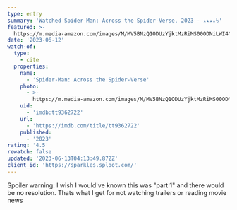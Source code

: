 ```yaml
---
type: entry
summary: 'Watched Spider-Man: Across the Spider-Verse, 2023 - ★★★★½'
featured: >-
  https://m.media-amazon.com/images/M/MV5BNzQ1ODUzYjktMzRiMS00ODNiLWI4NzQtOTRiN2VlNTNmODFjXkEyXkFqcGdeQXVyMTkxNjUyNQ@@._V1_SX300.jpg
date: '2023-06-12'
watch-of:
  type:
    - cite
  properties:
    name:
      - 'Spider-Man: Across the Spider-Verse'
    photo:
      - >-
        https://m.media-amazon.com/images/M/MV5BNzQ1ODUzYjktMzRiMS00ODNiLWI4NzQtOTRiN2VlNTNmODFjXkEyXkFqcGdeQXVyMTkxNjUyNQ@@._V1_SX300.jpg
    uid:
      - 'imdb:tt9362722'
    url:
      - 'https://imdb.com/title/tt9362722'
    published:
      - '2023'
rating: '4.5'
rewatch: false
updated: '2023-06-13T04:13:49.872Z'
client_id: 'https://sparkles.sploot.com/'
---
```


Spoiler warning: <spoiler>I wish I would've known this was "part 1" and there would be no resolution. Thats what I get for not watching trailers or reading movie news</spoiler>

